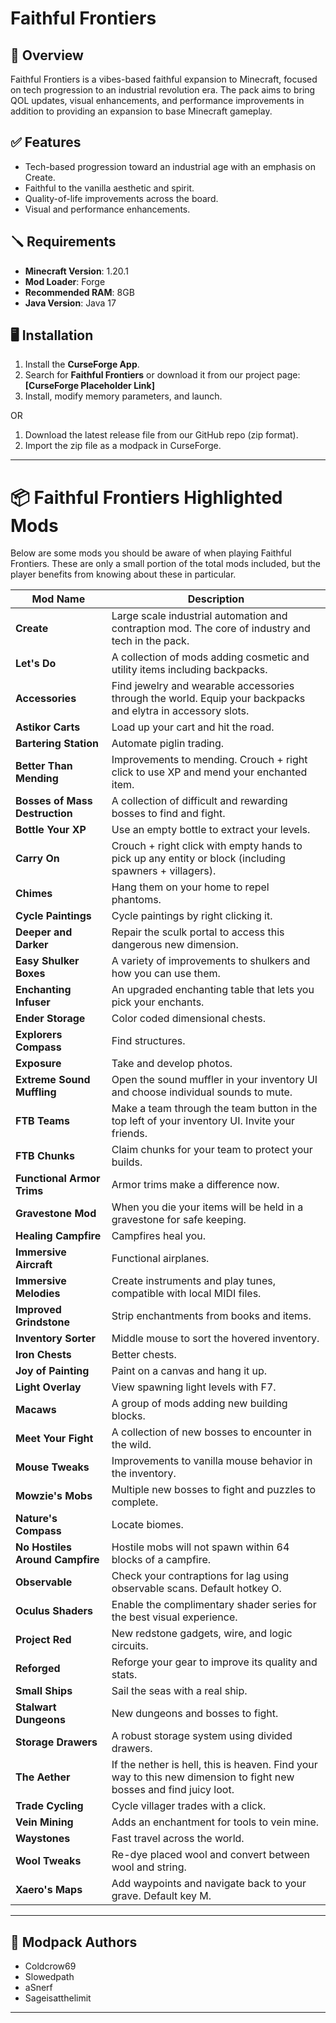 # Faithful Frontiers

## 📄 Overview

Faithful Frontiers is a vibes-based faithful expansion to Minecraft, focused on tech progression to an industrial revolution era. The pack aims to bring QOL updates, visual enhancements, and performance improvements in addition to providing an expansion to base Minecraft gameplay.

## ✅ Features

- Tech-based progression toward an industrial age with an emphasis on Create.
- Faithful to the vanilla aesthetic and spirit.
- Quality-of-life improvements across the board.
- Visual and performance enhancements.

## 🪛 Requirements

- **Minecraft Version**: 1.20.1  
- **Mod Loader**: Forge  
- **Recommended RAM**: 8GB
- **Java Version**: Java 17

## 🖥️ Installation

1. Install the **CurseForge App**.
2. Search for **Faithful Frontiers** or download it from our project page: **[CurseForge Placeholder Link]**
3. Install, modify memory parameters, and launch.

OR

1. Download the latest release file from our GitHub repo (zip format).
2. Import the zip file as a modpack in CurseForge.

---

# 📦 Faithful Frontiers Highlighted Mods

Below are some mods you should be aware of when playing Faithful Frontiers. These are only a small portion of the total mods included, but the player benefits from knowing about these in particular.

| **Mod Name** | **Description** |
|--------------|-----------------|
| **Create** | Large scale industrial automation and contraption mod. The core of industry and tech in the pack. |
| **Let's Do** | A collection of mods adding cosmetic and utility items including backpacks. |
| **Accessories** | Find jewelry and wearable accessories through the world. Equip your backpacks and elytra in accessory slots. |
| **Astikor Carts** | Load up your cart and hit the road. |
| **Bartering Station** | Automate piglin trading. |
| **Better Than Mending** | Improvements to mending. Crouch + right click to use XP and mend your enchanted item. |
| **Bosses of Mass Destruction** | A collection of difficult and rewarding bosses to find and fight. |
| **Bottle Your XP** | Use an empty bottle to extract your levels. |
| **Carry On** | Crouch + right click with empty hands to pick up any entity or block (including spawners + villagers). |
| **Chimes** | Hang them on your home to repel phantoms. |
| **Cycle Paintings** | Cycle paintings by right clicking it. |
| **Deeper and Darker** | Repair the sculk portal to access this dangerous new dimension. |
| **Easy Shulker Boxes** | A variety of improvements to shulkers and how you can use them. |
| **Enchanting Infuser** | An upgraded enchanting table that lets you pick your enchants. |
| **Ender Storage** | Color coded dimensional chests. |
| **Explorers Compass** | Find structures. |
| **Exposure** | Take and develop photos. |
| **Extreme Sound Muffling** | Open the sound muffler in your inventory UI and choose individual sounds to mute. |
| **FTB Teams** | Make a team through the team button in the top left of your inventory UI. Invite your friends. |
| **FTB Chunks** | Claim chunks for your team to protect your builds. |
| **Functional Armor Trims** | Armor trims make a difference now. |
| **Gravestone Mod** | When you die your items will be held in a gravestone for safe keeping. |
| **Healing Campfire** | Campfires heal you. |
| **Immersive Aircraft** | Functional airplanes. |
| **Immersive Melodies** | Create instruments and play tunes, compatible with local MIDI files. |
| **Improved Grindstone** | Strip enchantments from books and items. |
| **Inventory Sorter** | Middle mouse to sort the hovered inventory. |
| **Iron Chests** | Better chests. |
| **Joy of Painting** | Paint on a canvas and hang it up. |
| **Light Overlay** | View spawning light levels with F7. |
| **Macaws** | A group of mods adding new building blocks. |
| **Meet Your Fight** | A collection of new bosses to encounter in the wild. |
| **Mouse Tweaks** | Improvements to vanilla mouse behavior in the inventory. |
| **Mowzie's Mobs** | Multiple new bosses to fight and puzzles to complete. |
| **Nature's Compass** | Locate biomes. |
| **No Hostiles Around Campfire** | Hostile mobs will not spawn within 64 blocks of a campfire. |
| **Observable** | Check your contraptions for lag using observable scans. Default hotkey O. |
| **Oculus Shaders** | Enable the complimentary shader series for the best visual experience. |
| **Project Red** | New redstone gadgets, wire, and logic circuits. |
| **Reforged** | Reforge your gear to improve its quality and stats. |
| **Small Ships** | Sail the seas with a real ship. |
| **Stalwart Dungeons** | New dungeons and bosses to fight. |
| **Storage Drawers** | A robust storage system using divided drawers. |
| **The Aether** | If the nether is hell, this is heaven. Find your way to this new dimension to fight new bosses and find juicy loot. |
| **Trade Cycling** | Cycle villager trades with a click. |
| **Vein Mining** | Adds an enchantment for tools to vein mine. |
| **Waystones** | Fast travel across the world. |
| **Wool Tweaks** | Re-dye placed wool and convert between wool and string. |
| **Xaero's Maps** | Add waypoints and navigate back to your grave. Default key M. |

---

## 🎥 Modpack Authors

- Coldcrow69  
- Slowedpath  
- aSnerf
- Sageisatthelimit

---
